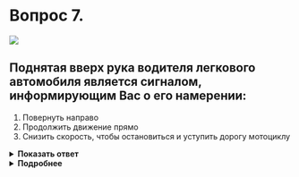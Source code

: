 # Вопрос 7.

![](https://s.drom.ru/i24228/pdd/tickets/2016/1543885606.jpg)

## Поднятая вверх рука водителя легкового автомобиля является сигналом, информирующим Вас о его намерении:

1. Повернуть направо
2. Продолжить движение прямо
3. Снизить скорость, чтобы остановиться и уступить дорогу мотоциклу

<details>
<summary><b>Показать ответ</b></summary>
Правильный ответ: 3
</details>
<details>
<summary><b>Подробнее</b></summary>
У водителя не работает световая сигнализация, поэтому он вынужден подавать соответствующие сигналы рукой. Согласно знаку 2.4 «Уступите дорогу» мотоциклист имеет преимущество. Поднятая вверх рука информирует о намерении притормозить для того, чтобы уступить дорогу мотоциклисту.
(«Дорожные знаки», пункт 8.1 ПДД).
</details>